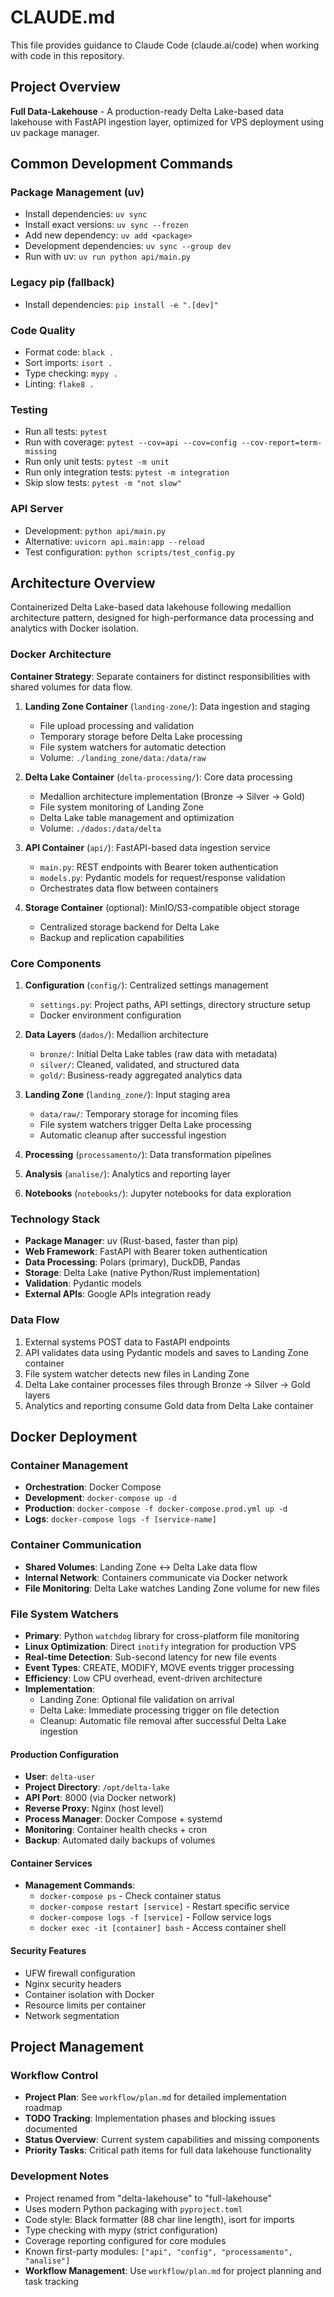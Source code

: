 # CLAUDE.md

This file provides guidance to Claude Code (claude.ai/code) when working with code in this repository.

## Project Overview

**Full Data-Lakehouse** - A production-ready Delta Lake-based data lakehouse with FastAPI ingestion layer, optimized for VPS deployment using uv package manager.

## Common Development Commands

### Package Management (uv)
- Install dependencies: `uv sync`
- Install exact versions: `uv sync --frozen`
- Add new dependency: `uv add <package>`
- Development dependencies: `uv sync --group dev`
- Run with uv: `uv run python api/main.py`

### Legacy pip (fallback)
- Install dependencies: `pip install -e ".[dev]"`

### Code Quality
- Format code: `black .`
- Sort imports: `isort .`
- Type checking: `mypy .`
- Linting: `flake8 .`

### Testing
- Run all tests: `pytest`
- Run with coverage: `pytest --cov=api --cov=config --cov-report=term-missing`
- Run only unit tests: `pytest -m unit`
- Run only integration tests: `pytest -m integration`
- Skip slow tests: `pytest -m "not slow"`

### API Server
- Development: `python api/main.py`
- Alternative: `uvicorn api.main:app --reload`
- Test configuration: `python scripts/test_config.py`

## Architecture Overview

Containerized Delta Lake-based data lakehouse following medallion architecture pattern, designed for high-performance data processing and analytics with Docker isolation.

### Docker Architecture

**Container Strategy**: Separate containers for distinct responsibilities with shared volumes for data flow.

1. **Landing Zone Container** (`landing-zone/`): Data ingestion and staging
   - File upload processing and validation
   - Temporary storage before Delta Lake processing
   - File system watchers for automatic detection
   - Volume: `./landing_zone/data:/data/raw`

2. **Delta Lake Container** (`delta-processing/`): Core data processing
   - Medallion architecture implementation (Bronze → Silver → Gold)
   - File system monitoring of Landing Zone
   - Delta Lake table management and optimization
   - Volume: `./dados:/data/delta`

3. **API Container** (`api/`): FastAPI-based data ingestion service
   - `main.py`: REST endpoints with Bearer token authentication
   - `models.py`: Pydantic models for request/response validation
   - Orchestrates data flow between containers

4. **Storage Container** (optional): MinIO/S3-compatible object storage
   - Centralized storage backend for Delta Lake
   - Backup and replication capabilities

### Core Components

1. **Configuration** (`config/`): Centralized settings management
   - `settings.py`: Project paths, API settings, directory structure setup
   - Docker environment configuration

2. **Data Layers** (`dados/`): Medallion architecture
   - `bronze/`: Initial Delta Lake tables (raw data with metadata)
   - `silver/`: Cleaned, validated, and structured data
   - `gold/`: Business-ready aggregated analytics data

3. **Landing Zone** (`landing_zone/`): Input staging area
   - `data/raw/`: Temporary storage for incoming files
   - File system watchers trigger Delta Lake processing
   - Automatic cleanup after successful ingestion

4. **Processing** (`processamento/`): Data transformation pipelines
5. **Analysis** (`analise/`): Analytics and reporting layer
6. **Notebooks** (`notebooks/`): Jupyter notebooks for data exploration

### Technology Stack

- **Package Manager**: uv (Rust-based, faster than pip)
- **Web Framework**: FastAPI with Bearer token authentication
- **Data Processing**: Polars (primary), DuckDB, Pandas
- **Storage**: Delta Lake (native Python/Rust implementation)
- **Validation**: Pydantic models
- **External APIs**: Google APIs integration ready

### Data Flow

1. External systems POST data to FastAPI endpoints
2. API validates data using Pydantic models and saves to Landing Zone container
3. File system watcher detects new files in Landing Zone
4. Delta Lake container processes files through Bronze → Silver → Gold layers
5. Analytics and reporting consume Gold data from Delta Lake container

## Docker Deployment

### Container Management
- **Orchestration**: Docker Compose
- **Development**: `docker-compose up -d`
- **Production**: `docker-compose -f docker-compose.prod.yml up -d`
- **Logs**: `docker-compose logs -f [service-name]`

### Container Communication
- **Shared Volumes**: Landing Zone ↔ Delta Lake data flow
- **Internal Network**: Containers communicate via Docker network
- **File Monitoring**: Delta Lake watches Landing Zone volume for new files

### File System Watchers
- **Primary**: Python `watchdog` library for cross-platform file monitoring
- **Linux Optimization**: Direct `inotify` integration for production VPS
- **Real-time Detection**: Sub-second latency for new file events
- **Event Types**: CREATE, MODIFY, MOVE events trigger processing
- **Efficiency**: Low CPU overhead, event-driven architecture
- **Implementation**: 
  - Landing Zone: Optional file validation on arrival
  - Delta Lake: Immediate processing trigger on file detection
  - Cleanup: Automatic file removal after successful Delta Lake ingestion


#### Production Configuration
- **User**: `delta-user`
- **Project Directory**: `/opt/delta-lake`
- **API Port**: 8000 (via Docker network)
- **Reverse Proxy**: Nginx (host level)
- **Process Manager**: Docker Compose + systemd
- **Monitoring**: Container health checks + cron
- **Backup**: Automated daily backups of volumes

#### Container Services
- **Management Commands**:
  - `docker-compose ps` - Check container status
  - `docker-compose restart [service]` - Restart specific service
  - `docker-compose logs -f [service]` - Follow service logs
  - `docker exec -it [container] bash` - Access container shell

#### Security Features
- UFW firewall configuration
- Nginx security headers
- Container isolation with Docker
- Resource limits per container
- Network segmentation

## Project Management

### Workflow Control
- **Project Plan**: See `workflow/plan.md` for detailed implementation roadmap
- **TODO Tracking**: Implementation phases and blocking issues documented
- **Status Overview**: Current system capabilities and missing components
- **Priority Tasks**: Critical path items for full data lakehouse functionality

### Development Notes

- Project renamed from "delta-lakehouse" to "full-lakehouse"
- Uses modern Python packaging with `pyproject.toml`
- Code style: Black formatter (88 char line length), isort for imports
- Type checking with mypy (strict configuration)
- Coverage reporting configured for core modules
- Known first-party modules: `["api", "config", "processamento", "analise"]`
- **Workflow Management**: Use `workflow/plan.md` for project planning and task tracking